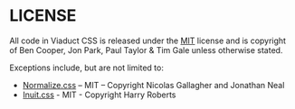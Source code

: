 # LICENSE

All code in Viaduct CSS is released under the [MIT](http://opensource.org/licenses/MIT) license and is copyright of
Ben Cooper, Jon Park, Paul Taylor & Tim Gale unless otherwise stated.

Exceptions include, but are not limited to:

* [Normalize.css](http://necolas.github.io/normalize.css/) – MIT – Copyright
  Nicolas Gallagher and Jonathan Neal
* [Inuit.css](https://github.com/inuitcss) - MIT - Copyright Harry Roberts


